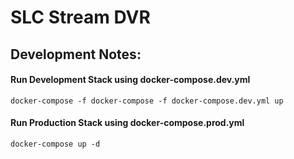 # SLC Stream DVR

## Development Notes:

#### Run Development Stack using docker-compose.dev.yml

`docker-compose -f docker-compose -f docker-compose.dev.yml up`

#### Run Production Stack using docker-compose.prod.yml

`docker-compose up -d`
